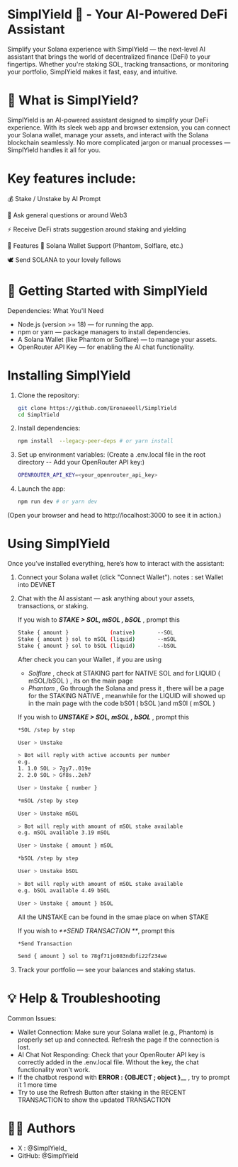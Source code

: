 # SimplYield 🚀 - Your AI-Powered DeFi Assistant
Simplify your Solana experience with SimplYield — the next-level AI assistant that brings the world of decentralized finance (DeFi) to your fingertips. Whether you're staking SOL, tracking transactions, or monitoring your portfolio, SimplYield makes it fast, easy, and intuitive.

# 🌟 What is SimplYield?
SimplYield is an AI-powered assistant designed to simplify your DeFi experience. With its sleek web app and browser extension, you can connect your Solana wallet, manage your assets, and interact with the Solana blockchain seamlessly. No more complicated jargon or manual processes — SimplYield handles it all for you.
# Key features include:
💰 Stake / Unstake by AI Prompt

🤖 Ask general questions or around Web3 

⚡ Receive DeFi strats suggestion around staking and yielding 

🚀 Features
🔗 Solana Wallet Support (Phantom, Solflare, etc.)

🕊️ Send SOLANA to your lovely fellows

# 🚀 Getting Started with SimplYield
Dependencies: What You'll Need
* Node.js (version >= 18) — for running the app.
* npm or yarn — package managers to install dependencies.
* A Solana Wallet (like Phantom or Solflare) — to manage your assets.
* OpenRouter API Key — for enabling the AI chat functionality.

# Installing SimplYield
1.  Clone the repository:

    ```bash
    git clone https://github.com/Eronaeeell/SimplYield
    cd SimplYield
    ```

2.  Install dependencies:

    ```bash
    npm install  --legacy-peer-deps # or yarn install
    ```

3. Set up environment variables:
   (Create a .env.local file in the root directory -- Add your OpenRouter API key:)

    ```bash
    OPENROUTER_API_KEY=<your_openrouter_api_key>
    ```

4. Launch the app:

    ```bash
    npm run dev # or yarn dev
    ```
  (Open your browser and head to http://localhost:3000 to see it in action.)

# Using SimplYield
Once you’ve installed everything, here’s how to interact with the assistant:

1. Connect your Solana wallet (click "Connect Wallet").
   notes : set Wallet into DEVNET
   
2. Chat with the AI assistant — ask anything about your assets, transactions, or staking.

   If you wish to ***STAKE > SOL, mSOL , bSOL*** , prompt this
   ```bash
   Stake { amount }             (native)       --SOL
   Stake { amount } sol to mSOL (liquid)       --mSOL
   Stake { amount } sol to bSOL (liquid)       --bSOL
   ```
   After check you can your Wallet , if you are using
   - _Solflare_ , check at STAKING part for NATIVE SOL and for LIQUID ( mSOL/bSOL ) , its on the main page
   - _Phantom_  , Go through the Solana and press it , there will be a page for the STAKING NATIVE , meanwhile for the LIQUID will showed up in the main page with the code bS01 ( bSOL )and mS0l ( mSOL )
   
   If you wish to ***UNSTAKE > SOL, mSOL , bSOL*** , prompt this 
   ```bash
   *SOL /step by step
   
   User > Unstake
   
   > Bot will reply with active accounts per number
   e.g.
   1. 1.0 SOL > 7gy7..019e
   2. 2.0 SOL > Gf8s..2eh7
   
   User > Unstake { number }
   ```
   
   ```bash
   *mSOL /step by step
   
   User > Unstake mSOL
   
   > Bot will reply with amount of mSOL stake available
   e.g. mSOL available 3.19 mSOL
   
   User > Unstake { amount } mSOL
   ```
   
   ```bash
   *bSOL /step by step
   
   User > Unstake bSOL
   
   > Bot will reply with amount of mSOL stake available
   e.g. bSOL available 4.49 bSOL
   
   User > Unstake { amount } bSOL
   ```

   All the UNSTAKE can be found in the smae place on when STAKE

   If you wish to _**SEND TRANSACTION **_, prompt this

   ```bash
   *Send Transaction

   Send { amount } sol to 78gf71jo083ndbfi22f234we
   
   
4. Track your portfolio — see your balances and staking status.

# 💡 Help & Troubleshooting
Common Issues:
* Wallet Connection: Make sure your Solana wallet (e.g., Phantom) is properly set up and connected. Refresh the page if the connection is lost.
* AI Chat Not Responding: Check that your OpenRouter API key is correctly added in the .env.local file. Without the key, the chat functionality won't work.
* If the chatbot respond with **ERROR : {OBJECT ; object }**__ , try to prompt it 1 more time
* Try to use the Refresh Button after staking in the RECENT TRANSACTION to show the updated TRANSACTION

# 👨‍💻 Authors
* X : @SimplYield_
* GitHub: @SimplYield
